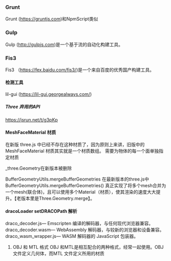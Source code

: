 
### Grunt
Grunt (https://gruntjs.com)和NpmScript类似

### Gulp
Gulp (http://gulpjs.com)是一个基于流的自动化构建工具。

### Fis3
Fis3 （https://fex.baidu.com/fis3/)是一个来自百度的优秀国产构建工具。



#### 检测工具
lil-gui (https://lil-gui.georgealways.com/)


#####  Three 弃用的API

https://jsrun.net/t/g3pKp



#### MeshFaceMaterial 材质 
在新版 three.js 中已经不存在这种材质了，因为原则上来讲，旧版中的 MeshFaceMaterial 材质其实就是一个材质数组。 
需要为物体的每一个面单独指定材质



_three.Geometry在新版本被删除

BufferGeometryUtils.mergeBufferGeometries
在最新版本的three.js中 BufferGeometryUtils.mergeBufferGeometries() 真正实现了将多个mesh合并为一个mesh(联合体)，且可以使用多个Material（材质），使其渲染的速度大大提升。【老版本里是Three.Geometry.merge】。


#### dracoLoader setDRACOPath 解析
draco_decoder.js— Emscripten 编译的解码器，与任何现代浏览器兼容。
draco_decoder.wasm— WebAssembly 解码器，与较新的浏览器和设备兼容。
draco_wasm_wrapper.js— WASM 解码器的 JavaScript 包装器。

1. OBJ 和 MTL 格式
OBJ 和MTL是相互配合的两种格式，经常一起使用。OBJ 文件定义几何体，而MTL 文件定义所用的材质
